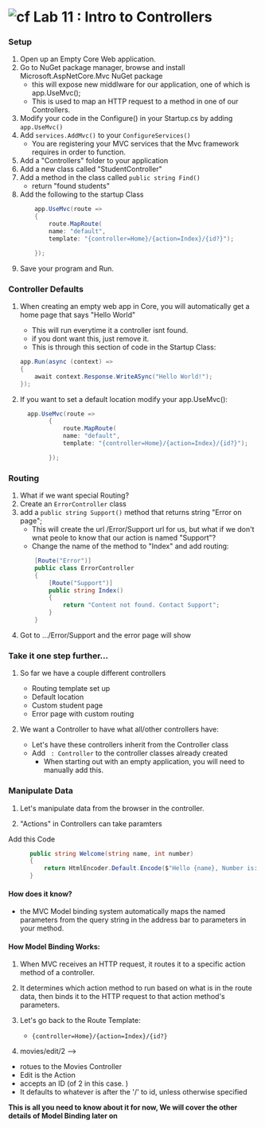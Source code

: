 ![cf](http://i.imgur.com/7v5ASc8.png) Lab 11 : Intro to Controllers
=====================================

### Setup
  1. Open up an Empty Core Web application.
  2. Go to NuGet package manager, browse and install Microsoft.AspNetCore.Mvc NuGet package
     - this will expose new middlware for our application, one of which is app.UseMvc();
     - This is used to map an HTTP request to a method in one of our Controllers. 
  3. Modify your code in the Configure() in your Startup.cs by adding `app.UseMvc()`
  4. Add `services.AddMvc()` to your `ConfigureServices()`   
     - You are registering your MVC services that the Mvc framework requires in order to function.
  5. Add a "Controllers" folder to your application
  6. Add a new class called "StudentController"
  7. Add a method in the class called `public string Find()`
     - return "found students"
  8. Add the following to the startup Class
        ```csharp
            app.UseMvc(route =>
            {
                route.MapRoute(
                name: "default",
                template: "{controller=Home}/{action=Index}/{id?}");

            });
        ```
  9. Save your program and Run. 

### Controller Defaults
1. When creating an empty web app in Core, you will automatically get a home page that says "Hello World"
    - This will run everytime it a controller isnt found. 
    - if you dont want this, just remove it.
    - This is through this section of code in the Startup Class:
    ```csharp
    app.Run(async (context) =>
    {
        await context.Response.WriteASync("Hello World!");
    });
    ```

2. If you want to set a default location modify your app.UseMvc():
    ```csharp
      app.UseMvc(route =>
            {
                route.MapRoute(
                name: "default",
                template: "{controller=Home}/{action=Index}/{id?}");

            });

     ```

### Routing
1. What if we want special Routing? 
2. Create an `ErrorController` class
3. add a `public string Support()` method that returns string "Error on page";
   - This will create the url /Error/Support url for us, but what if we don't wnat peole to know that our action is named "Support"?
   - Change the name of the method to "Index" and add routing:
    ```csharp
        [Route("Error")]
        public class ErrorController
        {
            [Route("Support")]
            public string Index()
            {
                return "Content not found. Contact Support";
            }
        }
    ```
4. Got to .../Error/Support and the error page will show


### Take it one step further...

1. So far we have a couple different controllers
   - Routing template set up
   - Default location
   - Custom student page
   - Error page with custom routing

2. We want a Controller to have what all/other controllers have:
   - Let's have these controllers inherit from the Controller class
   - Add ` : Controller` to the controller classes already created
     - When starting out with an empty application, you will need to manually add this. 


### Manipulate Data

1. Let's manipulate data from the browser in the controller.

2. "Actions" in Controllers can take paramters

Add this Code

  ```csharp
        public string Welcome(string name, int number)
        {
            return HtmlEncoder.Default.Encode($"Hello {name}, Number is: {number}");
        }

   ```
#### How does it know?

- the MVC Model binding system automatically maps the named parameters from the query string in the address bar to parameters in your method. 

#### How Model Binding Works:
1. When MVC receives an HTTP request, it routes it to a specific action method of a controller.
2. It determines which action method to run based on what is in the route data, then binds it to the HTTP request to that action method's parameters.

3. Let's go back to the Route Template:
   - `{controller=Home}/{action=Index}/{id?}`

4. movies/edit/2 --> 
  - rotues to the Movies Controller
  - Edit is the Action
  - accepts an ID (of 2 in this case. )
  - It defaults to whatever is after the '/' to id, unless otherwise specified

**This is all you need to know about it for now, We will cover the other details of Model Binding later on**